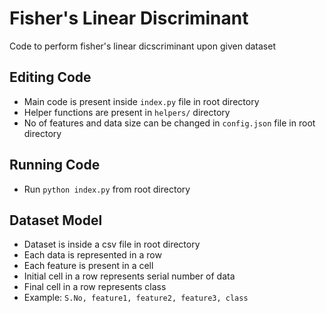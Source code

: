 # Fisher's Linear Discriminant

Code to perform fisher's linear dicscriminant upon given dataset

## Editing Code
* Main code is present inside `index.py` file in root directory
* Helper functions are present in `helpers/` directory
* No of features and data size can be changed in `config.json` file in root directory

## Running Code
* Run `python index.py` from root directory

## Dataset Model
* Dataset is inside a csv file in root directory
* Each data is represented in a row
* Each feature is present in a cell
* Initial cell in a row represents serial number of data
* Final cell in a row represents class
* Example: `S.No, feature1, feature2, feature3, class`
